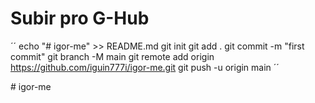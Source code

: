 # Subir pro G-Hub

´´ echo "# igor-me" >> README.md
git init
git add .
git commit -m "first commit"
git branch -M main
git remote add origin https://github.com/iguin777i/igor-me.git
git push -u origin main ´´ 


#   i g o r - m e  
 